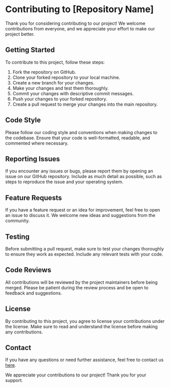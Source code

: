 # Contributing to [Repository Name]

Thank you for considering contributing to our project! We welcome contributions from everyone, and we appreciate your effort to make our project better.

## Getting Started

To contribute to this project, follow these steps:

1. Fork the repository on GitHub.
2. Clone your forked repository to your local machine.
3. Create a new branch for your changes.
4. Make your changes and test them thoroughly.
5. Commit your changes with descriptive commit messages.
6. Push your changes to your forked repository.
7. Create a pull request to merge your changes into the main repository.

## Code Style

Please follow our coding style and conventions when making changes to the codebase. Ensure that your code is well-formatted, readable, and commented where necessary.

## Reporting Issues

If you encounter any issues or bugs, please report them by opening an issue on our GitHub repository. Include as much detail as possible, such as steps to reproduce the issue and your operating system.

## Feature Requests

If you have a feature request or an idea for improvement, feel free to open an issue to discuss it. We welcome new ideas and suggestions from the community.

## Testing

Before submitting a pull request, make sure to test your changes thoroughly to ensure they work as expected. Include any relevant tests with your code.

## Code Reviews

All contributions will be reviewed by the project maintainers before being merged. Please be patient during the review process and be open to feedback and suggestions.

## License

By contributing to this project, you agree to license your contributions under the license. Make sure to read and understand the license before making any contributions.

## Contact

If you have any questions or need further assistance, feel free to contact us [here](mailto:eshnaghoshdgp@gmail.com).

We appreciate your contributions to our project! Thank you for your support.
